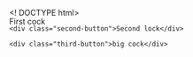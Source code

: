 <! DOCTYPE html>
<html lang="ru">
    <div class="first-button">First cock</div>

    <div class="second-button">Second lock</div>

    <div class="third-button">big cock</div>

<style>
.first-button {
 position: absolute;
 top: 80px;
}

.second-button {

}

.third-button {
    
}
</style>
</html>
